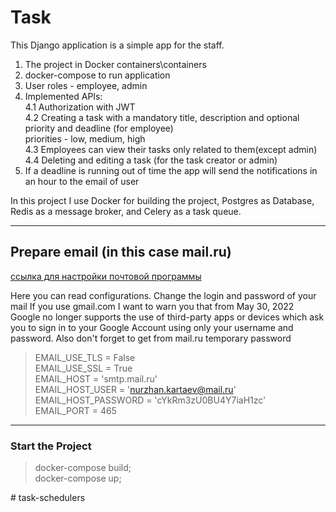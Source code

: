 # __Task__
This Django application is a simple app for the staff.
1. The project in Docker containers\containers
2. docker-compose to run application
3. User roles - employee, admin
4. Implemented APIs:<br/>
    4.1 Authorization with JWT<br/>
    4.2 Creating a task with a mandatory title, description and optional priority and deadline (for employee)<br/>
      priorities - low, medium, high<br/>
    4.3 Employees can view their tasks only related to them(except admin)<br/>
    4.4 Deleting and editing a task (for the task creator or admin)<br/>
5. If a deadline is running out of time the app will send the notifications in an hour to the email of user

In this project I use Docker for building the project, Postgres as Database, Redis as a message broker, and Celery as a task queue.

---

## __Prepare email (in this case mail.ru)__
[ссылка для настройки почтовой программы](https://help.mail.ru/mail/mailer/popsmtp)


Here you can read configurations. Change the login and password of your mail
If you use gmail.com I want to warn you that from May 30, 2022
Google no longer supports the use of third-party apps or devices which ask you to sign in to your Google Account using only your username and password.
Also don't forget to get from mail.ru temporary password

>EMAIL_USE_TLS = False<br/>
>EMAIL_USE_SSL = True<br/>
>EMAIL_HOST = 'smtp.mail.ru'<br/>
>EMAIL_HOST_USER = 'nurzhan.kartaev@mail.ru'<br/>
>EMAIL_HOST_PASSWORD = 'cYkRm3zU0BU4Y7iaH1zc'<br/>
>EMAIL_PORT = 465<br/>

---

### Start the Project

>docker-compose build;<br/>
>docker-compose up;<br/>

#   t a s k - s c h e d u l e r s  
 